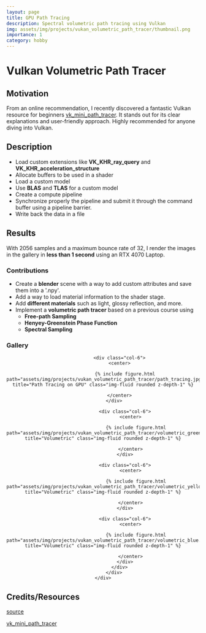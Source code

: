 ```yaml
---
layout: page
title: GPU Path Tracing
description: Spectral volumetric path tracing using Vulkan
img: assets/img/projects/vukan_volumetric_path_tracer/thumbnail.png
importance: 1
category: hobby
---
```


# Vulkan Volumetric Path Tracer

## Motivation

From an online recommendation, I recently discovered a fantastic Vulkan resource for beginners [vk_mini_path_tracer](https://nvpro-samples.github.io/vk_mini_path_tracer/index.html). It stands out for its clear explanations and user-friendly approach. Highly recommended for anyone diving into Vulkan.

## Description

* Load custom extensions like **VK_KHR_ray_query** and **VK_KHR_acceleration_structure**
* Allocate buffers to be used in a shader
* Load a custom model
* Use **BLAS** and **TLAS** for a custom model
* Create a compute pipeline 
* Synchronize properly the pipeline and submit it through the command buffer using a pipeline barrier.
* Write back the data in a file

## Results

With 2056 samples and a maximum bounce rate of 32, I render the images in the gallery in **less than 1 second** using an RTX 4070 Laptop.

### Contributions

* Create a **blender** scene with a way to add custom attributes and save them into a '.npy'.
* Add a way to load material information to the shader stage.
* Add **different materials** such as light, glossy reflection, and more.
* Implement a **volumetric path tracer** based on a previous course using 
    * **Free-path Sampling**
    * **Henyey-Greenstein Phase Function**
    * **Spectral Sampling**

### Gallery

<center>
    <div class="row">
            <div class="col-12">
                <div class="row">

                <div class="col-6">
                <center>

                    {% include figure.html path="assets/img/projects/vukan_volumetric_path_tracer/path_tracing.jpg" title="Path Tracing on GPU" class="img-fluid rounded z-depth-1" %}

                </center>
            </div>

                    <div class="col-6">
                        <center>

                            {% include figure.html path="assets/img/projects/vukan_volumetric_path_tracer/volumetric_green.png" title="Volumetric" class="img-fluid rounded z-depth-1" %}
                            
                        </center>
                    </div>

                    <div class="col-6">
                        <center>

                            {% include figure.html path="assets/img/projects/vukan_volumetric_path_tracer/volumetric_yellow.png" title="Volumetric" class="img-fluid rounded z-depth-1" %}
                            
                        </center>
                    </div>

                    <div class="col-6">
                        <center>

                            {% include figure.html path="assets/img/projects/vukan_volumetric_path_tracer/volumetric_blue.png" title="Volumetric" class="img-fluid rounded z-depth-1" %}
                            
                        </center>
                    </div>
                </div>
            </div>
    </div>
</center>

## Credits/Resources

[source](https://github.com/bolducke/vk_volumetric_path_tracer)

[vk_mini_path_tracer](https://nvpro-samples.github.io/vk_mini_path_tracer/index.html)